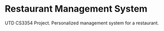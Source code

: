 # Restaurant Management System
UTD CS3354 Project.
Personalized management system for a restaurant.
